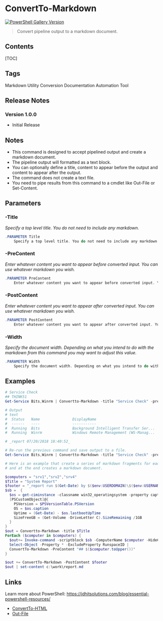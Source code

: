 # ConvertTo-Markdown

[![PowerShell Gallery Version](https://img.shields.io/powershellgallery/v/ConvertTo-Markdown?include_prereleases)](https://www.powershellgallery.com/packages/ConvertTo-Markdown/)

> Convert pipeline output to a markdown document.

## Contents

[TOC]

## Tags

Markdown Utility Conversion Documentation Automation Tool

## Release Notes

### Version 1.0.0

- Initial Release

## Notes

- This command is designed to accept pipelined output and create a markdown document.
- The pipeline output will formatted as a text block.
- You can optionally define a title, content to appear before the output and content to appear after the output.
- The command does not create a text file.
- You need to pipe results from this command to a cmdlet like Out-File or Set-Content.

## Parameters

### -Title

*Specify a top level title. You do not need to include any markdown.*

```powershell
.PARAMETER Title
    Specify a top level title. You do not need to include any markdown.
```

### -PreContent

*Enter whatever content you want to appear before converted input. You can use whatever markdown you wish.*

```powershell
.PARAMETER PreContent
    Enter whatever content you want to appear before converted input. You can use whatever markdown you wish.
```

### -PostContent

*Enter whatever content you want to appear after converted input. You can use whatever markdown you wish.*

```powershell
.PARAMETER PostContent
    Enter whatever content you want to appear after converted input. You can use whatever markdown you wish.
```

### -Width

*Specify the document width. Depending on what you intend to do with the markdown from this command you may want to adjust this value.*

```powershell
.PARAMETER Width
    Specify the document width. Depending on what you intend to do with the markdown from this command you may want to adjust this value.
```

## Examples

```powershell
# Service Check
## THINK51
Get-Service Bits,Winrm | Convertto-Markdown -title "Service Check" -precontent "## $($env:computername)" -postcontent "_report $(Get-Date)_"

# Output
# text
#  Status   Name               DisplayName
#  ------   ----               -----------
#  Running  Bits               Background Intelligent Transfer Ser...
#  Running  Winrm              Windows Remote Management (WS-Manag...

# _report 07/20/2018 18:40:52_
```

```powershell
# Re-run the previous command and save output to a file.
Get-Service Bits,Winrm | Convertto-Markdown -title "Service Check" -precontent "## $($env:computername)" -postcontent "_report $(Get-Date)_" | Out-File c:\work\svc.md
```

```powershell
# Here is an example that create a series of markdown fragments for each computer 
# and at the end creates a markdown document.

$computers = "srv1","srv2","srv4"
$Title = "System Report"
$footer = "_report run $(Get-Date) by $($env:USERDOMAIN)\$($env:USERNAME)_"
$sb =  {
  $os = get-ciminstance -classname win32_operatingsystem -property caption,lastbootUptime
  [PSCustomObject]@{
    PSVersion = $PSVersionTable.PSVersion
    OS = $os.caption
    Uptime = (Get-Date) - $os.lastbootUpTime
    SizeFreeGB = (Get-Volume -DriveLetter C).SizeRemaining /1GB
  }
}
$out = Convertto-Markdown -title $Title
ForEach ($computer in $computers) {
  $out+= Invoke-command -scriptblock $sb -ComputerName $computer -HideComputerName |
  Select-Object -Property * -ExcludeProperty RunspaceID |
  ConvertTo-Markdown -PreContent "## $($computer.toUpper())"
}

$out += ConvertTo-Markdown -PostContent $footer
$out | set-content c:\work\report.md
```

## Links

Learn more about PowerShell: <https://jdhitsolutions.com/blog/essential-powershell-resources/>

- [ConvertTo-HTML]()
- [Out-File]()

